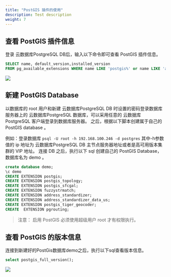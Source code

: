 ```yaml
---
title: "PostGIS 插件的使用"
description: Test description
weight: 7
---
```


## 查看 PostGIS 插件信息

登录 云数据库PostgreSQL DB后，输入以下命令即可查看 PostGIS 插件信息。

```sql
SELECT name, default_version,installed_version
FROM pg_available_extensions WHERE name LIKE 'postgis%' or name LIKE 'address%';
```

![](../../_images/checkpostgis.png)

## 新建 PostGIS Database

以数据库的 root 用户和新建 云数据库PostgreSQL DB 时设置的密码登录数据库服务器上的 云数据库PostgreSQL 数据库，可以采用任意的 云数据库PostgreSQL 客户端登录到数据库服务器。
之后，根据以下脚本创建属于自己的 PostGIS database 。

例如：登录数据库
`psql -U root -h 192.168.100.246 -d postgres`
其中-h参数值的 ip 地址为 云数据库PostgreSQL DB 主节点服务器地址或者是高可用版本集群的 VIP 地址。
连接 DB 之后，执行以下 sql 创建自己的 PostGIS Database，数据库名为 demo 。

```sql
create database demo;
\c demo
CREATE EXTENSION postgis;
CREATE EXTENSION postgis_topology;
CREATE EXTENSION postgis_sfcgal;
CREATE EXTENSION fuzzystrmatch;
CREATE EXTENSION address_standardizer;
CREATE EXTENSION address_standardizer_data_us;
CREATE EXTENSION postgis_tiger_geocoder;
CREATE  EXTENSION pgrouting;
```

>注意：
>启用 PostGIS 必须使用超级用户 root 才有权限执行。

## 查看 PostGIS 的版本信息

连接到新建好的PostGis数据库demo之后，执行以下sql查看版本信息。

```sql
select postgis_full_version();
```

![](../../_images/postgis_full_version.png)